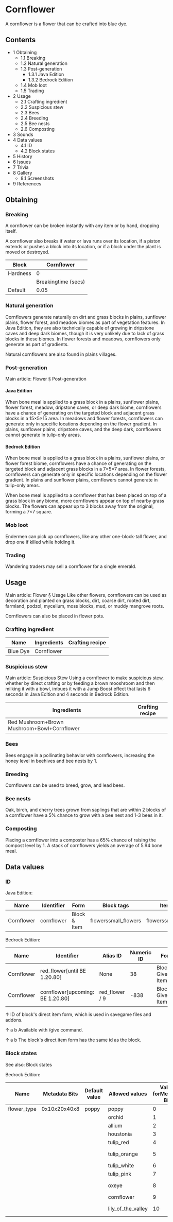 # Cornflower
A cornflower is a flower that can be crafted into blue dye.

## Contents
- 1 Obtaining
	- 1.1 Breaking
	- 1.2 Natural generation
	- 1.3 Post-generation
		- 1.3.1 Java Edition
		- 1.3.2 Bedrock Edition
	- 1.4 Mob loot
	- 1.5 Trading
- 2 Usage
	- 2.1 Crafting ingredient
	- 2.2 Suspicious stew
	- 2.3 Bees
	- 2.4 Breeding
	- 2.5 Bee nests
	- 2.6 Composting
- 3 Sounds
- 4 Data values
	- 4.1 ID
	- 4.2 Block states
- 5 History
- 6 Issues
- 7 Trivia
- 8 Gallery
	- 8.1 Screenshots
- 9 References

## Obtaining
### Breaking
A cornflower can be broken instantly with any item or by hand, dropping itself.

A cornflower also breaks if water or lava runs over its location, if a piston extends or pushes a block into its location, or if a block under the plant is moved or destroyed.

| Block    | Cornflower          |
|----------|---------------------|
| Hardness | 0                   |
|          | Breakingtime (secs) |
| Default  | 0.05                |

### Natural generation
Cornflowers generate naturally on dirt and grass blocks in plains, sunflower plains, flower forest, and meadow biomes as part of vegetation features. In Java Edition, they are also technically capable of growing in dripstone caves and deep dark biomes, though it is very unlikely due to lack of grass blocks in these biomes. In flower forests and meadows, cornflowers only generate as part of gradients. 

Natural cornflowers are also found in plains villages.


### Post-generation
Main article: Flower § Post-generation
#### Java Edition
When bone meal is applied to a grass block in a plains, sunflower plains, flower forest, meadow, dripstone caves, or deep dark biome, cornflowers have a chance of generating on the targeted block and adjacent grass blocks in a 15×5×15 area. In meadows and flower forests, cornflowers can generate only in specific locations depending on the flower gradient. In plains, sunflower plains, dripstone caves, and the deep dark, cornflowers cannot generate in tulip-only areas.

#### Bedrock Edition
When bone meal is applied to a grass block in a plains, sunflower plains, or flower forest biome, cornflowers have a chance of generating on the targeted block and adjacent grass blocks in a 7×5×7 area. In flower forests, cornflowers can generate only in specific locations depending on the flower gradient. In plains and sunflower plains, cornflowers cannot generate in tulip-only areas.

When bone meal is applied to a cornflower that has been placed on top of a grass block in any biome, more cornflowers appear on top of nearby grass blocks. The flowers can appear up to 3 blocks away from the original, forming a 7×7 square.

### Mob loot
Endermen can pick up cornflowers, like any other one-block-tall flower, and drop one if killed while holding it.

### Trading
Wandering traders may sell a cornflower for a single emerald.

## Usage
Main article: Flower § Usage
Like other flowers, cornflowers can be used as decoration and planted on grass blocks, dirt, coarse dirt, rooted dirt, farmland, podzol, mycelium, moss blocks, mud, or muddy mangrove roots.

Cornflowers can also be placed in flower pots.

### Crafting ingredient
| Name     | Ingredients | Crafting recipe |
|----------|-------------|-----------------|
| Blue Dye | Cornflower  |                 |

### Suspicious stew
Main article: Suspicious Stew
Using a cornflower to make suspicious stew, whether by direct crafting or by feeding a brown mooshroom and then milking it with a bowl, imbues it with a Jump Boost effect that lasts 6 seconds in Java Edition and 4 seconds in Bedrock Edition.

| Ingredients                                 | Crafting recipe |
|---------------------------------------------|-----------------|
| Red Mushroom+Brown Mushroom+Bowl+Cornflower |                 |

### Bees
Bees engage in a pollinating behavior with cornflowers, increasing the honey level in beehives and bee nests by 1.

### Breeding
Cornflowers can be used to breed, grow, and lead bees.

### Bee nests
Oak, birch, and cherry trees grown from saplings that are within 2 blocks of a cornflower have a 5% chance to grow with a bee nest and 1-3 bees in it.

### Composting
Placing a cornflower into a composter has a 65% chance of raising the compost level by 1. A stack of cornflowers yields an average of 5.94 bone meal.

## Data values
### ID
Java Edition:

| Name       | Identifier | Form         | Block tags           | Item tags            | Translation key            |
|------------|------------|--------------|----------------------|----------------------|----------------------------|
| Cornflower | cornflower | Block & Item | flowerssmall_flowers | flowerssmall_flowers | block.minecraft.cornflower |

Bedrock Edition:

| Name       | Identifier                        | Alias ID       | Numeric ID | Form                       | Item ID[i 1]   | Translation key                 |
|------------|-----------------------------------|----------------|------------|----------------------------|----------------|---------------------------------|
| Cornflower | red_flower‌[until BE 1.20.80]     | None           | 38         | Block & Giveable Item[i 2] | Identical[i 3] | tile.red_flower.cornflower.name |
| Cornflower | cornflower‌[upcoming: BE 1.20.80] | red_flower / 9 | -838       | Block & Giveable Item[i 2] | Identical[i 3] | tile.red_flower.cornflower.name |


↑ ID of block's direct item form, which is used in savegame files and addons.

↑ a b Available with /give command.

↑ a b The block's direct item form has the same id as the block.


### Block states
See also: Block states

Bedrock Edition:

| Name        | Metadata Bits | Default value | Allowed values     | Values forMetadata Bits | Description        |
|-------------|---------------|---------------|--------------------|-------------------------|--------------------|
| flower_type | 0x10x20x40x8  | poppy         | poppy              | 0                       | Poppy              |
|             |               |               | orchid             | 1                       | Blue Orchid        |
|             |               |               | allium             | 2                       | Allium             |
|             |               |               | houstonia          | 3                       | Azure Bluet        |
|             |               |               | tulip_red          | 4                       | Red Tulip          |
|             |               |               | tulip_orange       | 5                       | Orange Tulip       |
|             |               |               | tulip_white        | 6                       | White Tulip        |
|             |               |               | tulip_pink         | 7                       | Pink Tulip         |
|             |               |               | oxeye              | 8                       | Oxeye Daisy        |
|             |               |               | cornflower         | 9                       | Cornflower         |
|             |               |               | lily_of_the_valley | 10                      | Lily of the Valley |

